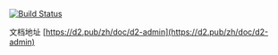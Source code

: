 [![Build Status](https://www.travis-ci.org/d2-projects/d2-admin-doc.svg?branch=master)](https://www.travis-ci.org/d2-projects/d2-admin-doc)

文档地址 [https://d2.pub/zh/doc/d2-admin](https://d2.pub/zh/doc/d2-admin)